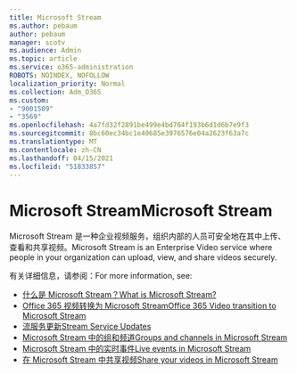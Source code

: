 ```yaml
---
title: Microsoft Stream
ms.author: pebaum
author: pebaum
manager: scotv
ms.audience: Admin
ms.topic: article
ms.service: o365-administration
ROBOTS: NOINDEX, NOFOLLOW
localization_priority: Normal
ms.collection: Adm_O365
ms.custom:
- "9001509"
- "3569"
ms.openlocfilehash: 4a7fd32f2891be499e4bd764f193b6d1d6b7e9f3
ms.sourcegitcommit: 8bc60ec34bc1e40685e3976576e04a2623f63a7c
ms.translationtype: MT
ms.contentlocale: zh-CN
ms.lasthandoff: 04/15/2021
ms.locfileid: "51833857"
---
```

# <a name="microsoft-stream"></a><span data-ttu-id="22493-102">Microsoft Stream</span><span class="sxs-lookup"><span data-stu-id="22493-102">Microsoft Stream</span></span>

<span data-ttu-id="22493-103">Microsoft Stream 是一种企业视频服务，组织内部的人员可安全地在其中上传、查看和共享视频。</span><span class="sxs-lookup"><span data-stu-id="22493-103">Microsoft Stream is an Enterprise Video service where people in your organization can upload, view, and share videos securely.</span></span> 

<span data-ttu-id="22493-104">有关详细信息，请参阅：</span><span class="sxs-lookup"><span data-stu-id="22493-104">For more information, see:</span></span>

- [<span data-ttu-id="22493-105">什么是 Microsoft Stream？</span><span class="sxs-lookup"><span data-stu-id="22493-105">What is Microsoft Stream?</span></span>](https://docs.microsoft.com/stream/overview)
- [<span data-ttu-id="22493-106">Office 365 视频转换为 Microsoft Stream</span><span class="sxs-lookup"><span data-stu-id="22493-106">Office 365 Video transition to Microsoft Stream</span></span>](https://docs.microsoft.com/stream/migrate-from-office-365)
- [<span data-ttu-id="22493-107">流服务更新</span><span class="sxs-lookup"><span data-stu-id="22493-107">Stream Service Updates</span></span>](https://techcommunity.microsoft.com/t5/microsoft-stream-service-updates/bd-p/StreamAnnouncements)
- [<span data-ttu-id="22493-108">Microsoft Stream 中的组和频道</span><span class="sxs-lookup"><span data-stu-id="22493-108">Groups and channels in Microsoft Stream</span></span>](https://docs.microsoft.com/stream/groups-channels-organization)
- [<span data-ttu-id="22493-109">Microsoft Stream 中的实时事件</span><span class="sxs-lookup"><span data-stu-id="22493-109">Live events in Microsoft Stream</span></span>](https://docs.microsoft.com/stream/live-event-overview)
- [<span data-ttu-id="22493-110">在 Microsoft Stream 中共享视频</span><span class="sxs-lookup"><span data-stu-id="22493-110">Share your videos in Microsoft Stream</span></span>](https://docs.microsoft.com/stream/portal-share-video)
